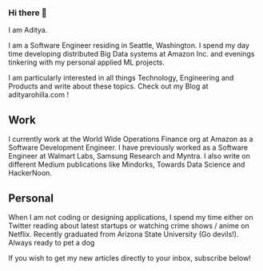 ### Hi there 👋

I am Aditya.


I am a Software Engineer residing in Seattle, Washington. I spend my day time developing distributed Big Data systems at Amazon Inc. and evenings tinkering with my personal applied ML projects.

I am particularly interested in all things Technology, Engineering and Products and write about these topics. Check out my Blog at adityarohilla.com ! 

## Work 

I currently work at the World Wide Operations Finance org at Amazon as a Software Development Engineer. I have previously worked as a Software Engineer at Walmart Labs, Samsung Research and Myntra. I also write on different Medium publications like Mindorks, Towards Data Science and HackerNoon.

## Personal

When I am not coding or designing applications, I spend my time either on Twitter reading about latest startups or watching crime shows / anime on Netflix. Recently graduated from Arizona State University (Go devils!). Always ready to pet a dog

If you wish to get my new articles directly to your inbox, subscribe below! 
